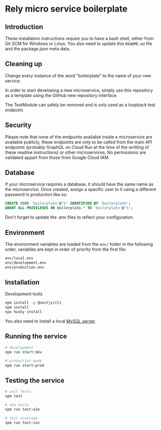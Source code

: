 Rely micro service boilerplate
==============================

Introduction
------------
These installation instructions require you to have a bash shell, either from Git SCM for Windows or Linux. You also need to update this `README.md` file and the package.json meta data.

Cleaning up
-----------
Change every instance of the word "boilerplate" to the name of your new service.

In order to start developing a new microservice, simply use this repository as a template using the GitHub new repository interface.

The TestModule can safely be removed and is only used as a loopback test endpoint.

Security
--------
Please note that none of the endpoints available inside a microservice are available publicly, these endpoints are only to be called from the main API endpoints (probably GraphQL on Cloud Run at the time of the writting of these readme instructions) or other microservices. No permissions are validated appart from those from Google Cloud IAM.

Database
--------
If your microservice requires a database, it should have the same name as the microservice. Once created, assign a specific user to it using a different password in production like so:

```sql
CREATE USER 'boilerplate'@'%' IDENTIFIED BY 'boilerplate';
GRANT ALL PRIVILEGES ON boilerplate.* TO 'boilerplate'@'%';
```

Don't forget to update the .env files to reflect your configuration.

Environment
-----------
The environment variables are loaded from the `env/` folder in the following
order, variables are kept in order of priority from the first file:

```bash
env/local.env
env/development.env
env/production.env
```

Installation
------------
Development tools
```bash
npm install -g @nestjs/cli
npm install
npx husky install
```

You also need to install a local [MySQL server](https://dev.mysql.com/downloads/mysql).

Running the service
-------------------
```bash
# development
npm run start:dev

# production mode
npm run start:prod
```

Testing the service
-------------------
```bash
# unit tests
npm test

# e2e tests
npm run test:e2e

# test coverage
npm run test:cov
```
